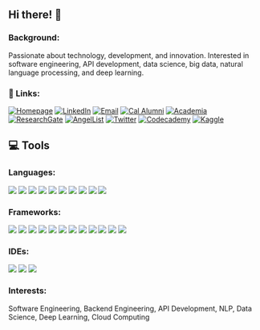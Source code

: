 ## Hi there! 👋
### Background:
Passionate about technology, development, and innovation. Interested in software engineering, API development, data science, big data, natural language processing, and deep learning.

### 🔗 Links:
[![Homepage](https://img.shields.io/badge/Homepage%20-lightgrey)](https://mlavva.github.io)
[![LinkedIn](https://img.shields.io/badge/LinkedIn%20-mlavva-blue)](https://www.linkedin.com/in/mlavva/)
[![Email](https://img.shields.io/badge/Email%20-lightblue)](m&#97;&#105;&#108;&#116;&#111;&#x3A;&#109;&#108;&#97;&#118;&#118;&#97;&#64;&#98;&#101;&#114;&#107;&#101;&#108;&#101;&#121;&#46;&#101;&#100;u)
[![Cal Alumni](https://img.shields.io/badge/Cal%20Alumni%20-yellow)](https://cal.berkeley.edu/mlavva)
[![Academia](https://img.shields.io/badge/Academia%20-grey)](https://ucberkeley.academia.edu/mlavva)
[![ResearchGate](https://img.shields.io/badge/ResearchGate%20-mediumaquamarine)](https://www.researchgate.net/profile/Michael-Lavva)
[![AngelList](https://img.shields.io/badge/AngelList%20-lightgrey)](https://angel.co/u/mlavva)
[![Twitter](https://img.shields.io/badge/Twitter%20-blue)](https://twitter.com/m_lavva)
[![Codecademy](https://img.shields.io/badge/Codecademy%20-black)](https://www.codecademy.com/profiles/mlavva)
[![Kaggle](https://img.shields.io/badge/Kaggle%20-mediumblue)]( https://www.kaggle.com/dataclass)

## 💻 Tools
### Languages:
<img src="https://img.shields.io/badge/TypeScript-darkblue?style=for-the-badge&logo=typescript&logoColor=white"/> <img src="https://img.shields.io/badge/Java-darkblue?style=for-the-badge&logo=java&logoColor=white"/> 
<img src="https://img.shields.io/badge/Python-darkblue?style=for-the-badge&logo=python&logoColor=white"/> 
<img src="https://img.shields.io/badge/Scala-darkblue?style=for-the-badge&logo=scala&logoColor=white"/> 
<img src="https://img.shields.io/badge/Shell_Script-darkblue?style=for-the-badge&logo=gnu-bash&logoColor=white"/> 
<img src="https://img.shields.io/badge/json-darkblue?style=for-the-badge&logo=json&logoColor=white"/>
<img src="https://img.shields.io/badge/Go-darkblue?style=for-the-badge&logo=go&logoColor=white"/> 
<img src="https://img.shields.io/badge/Pandas-darkblue?style=for-the-badge&logo=pandas&logoColor=white"/> 
<img src="https://img.shields.io/badge/PyTorch-darkblue?style=for-the-badge&logo=PyTorch&logoColor=white"/> 
<img src="https://img.shields.io/badge/Numpy-darkblue?style=for-the-badge&logo=numpy&logoColor=white"/> 

### Frameworks:
<img src="https://img.shields.io/badge/Express.js-darkblue?style=for-the-badge&logo=express&logoColor=white"/> <img src="https://img.shields.io/badge/Spring_Boot-darkblue?style=for-the-badge&logo=spring-boot&logoColor=white"/>
<img src="https://img.shields.io/badge/PostgreSQL-darkblue?style=for-the-badge&logo=postgresql&logoColor=white"/> 
<img src="https://img.shields.io/badge/Node.js-darkblue?style=for-the-badge&logo=nodedotjs&logoColor=white"/> 
<img src="https://img.shields.io/badge/Docker-darkblue?style=for-the-badge&logo=docker&logoColor=white"> 
<img src="https://img.shields.io/badge/rabbitmq-darkblue.svg?&style=for-the-badge&logo=rabbitmq&logoColor=white"/>
<img src="https://img.shields.io/badge/Junit5-darkblue?style=for-the-badge&logo=junit5&logoColor=white"/>
<img src="https://img.shields.io/badge/Jest-darkblue?style=for-the-badge&logo=jest&logoColor=white"/>
<img src="https://img.shields.io/badge/Heroku-darkblue?style=for-the-badge&logo=heroku&logoColor=white"/> 
<img src="https://img.shields.io/badge/kubernetes-darkblue.svg?&style=for-the-badge&logo=kubernetes&logoColor=white"/>
<img src="https://img.shields.io/badge/Postman-darkblue?style=for-the-badge&logo=Postman&logoColor=white"/>
<img src="https://img.shields.io/badge/Swagger-darkblue?style=for-the-badge&logo=Swagger&logoColor=white"/>

### IDEs:
<img src="https://img.shields.io/badge/WebStorm-darkblue?style=for-the-badge&logo=WebStorm&logoColor=white"/> <img src="https://img.shields.io/badge/IntelliJIDEA-darkblue.svg?style=for-the-badge&logo=intellij-idea&logoColor=white"/>
<img src="https://img.shields.io/badge/Eclipse-darkblue?style=for-the-badge&logo=eclipse&logoColor=white"/>

### Interests:
Software Engineering, Backend Engineering, API Development, NLP, Data Science, Deep Learning, Cloud Computing
